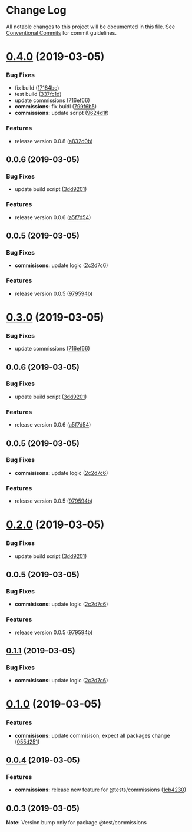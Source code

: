 # Change Log

All notable changes to this project will be documented in this file.
See [Conventional Commits](https://conventionalcommits.org) for commit guidelines.

# [0.4.0](https://github.com/shopback/rate-and-tier-service/src/packages/global/compare/@test/commissions@0.1.0...@test/commissions@0.4.0) (2019-03-05)


### Bug Fixes

* fix build ([17184bc](https://github.com/shopback/rate-and-tier-service/src/packages/global/commit/17184bc))
* test build ([337fc1d](https://github.com/shopback/rate-and-tier-service/src/packages/global/commit/337fc1d))
* update commissions ([716ef66](https://github.com/shopback/rate-and-tier-service/src/packages/global/commit/716ef66))
* **commissions:** fix buidl ([799f6b5](https://github.com/shopback/rate-and-tier-service/src/packages/global/commit/799f6b5))
* **commissions:** update script ([9624d1f](https://github.com/shopback/rate-and-tier-service/src/packages/global/commit/9624d1f))


### Features

* release version 0.0.8 ([a832d0b](https://github.com/shopback/rate-and-tier-service/src/packages/global/commit/a832d0b))



## 0.0.6 (2019-03-05)


### Bug Fixes

* update build script ([3dd9201](https://github.com/shopback/rate-and-tier-service/src/packages/global/commit/3dd9201))


### Features

* release version 0.0.6 ([a5f7d54](https://github.com/shopback/rate-and-tier-service/src/packages/global/commit/a5f7d54))



## 0.0.5 (2019-03-05)


### Bug Fixes

* **commisisons:** update logic ([2c2d7c6](https://github.com/shopback/rate-and-tier-service/src/packages/global/commit/2c2d7c6))


### Features

* release version 0.0.5 ([979594b](https://github.com/shopback/rate-and-tier-service/src/packages/global/commit/979594b))





# [0.3.0](https://github.com/shopback/rate-and-tier-service/src/packages/global/compare/@test/commissions@0.1.0...@test/commissions@0.3.0) (2019-03-05)


### Bug Fixes

* update commissions ([716ef66](https://github.com/shopback/rate-and-tier-service/src/packages/global/commit/716ef66))



## 0.0.6 (2019-03-05)


### Bug Fixes

* update build script ([3dd9201](https://github.com/shopback/rate-and-tier-service/src/packages/global/commit/3dd9201))


### Features

* release version 0.0.6 ([a5f7d54](https://github.com/shopback/rate-and-tier-service/src/packages/global/commit/a5f7d54))



## 0.0.5 (2019-03-05)


### Bug Fixes

* **commisisons:** update logic ([2c2d7c6](https://github.com/shopback/rate-and-tier-service/src/packages/global/commit/2c2d7c6))


### Features

* release version 0.0.5 ([979594b](https://github.com/shopback/rate-and-tier-service/src/packages/global/commit/979594b))





# [0.2.0](https://github.com/shopback/rate-and-tier-service/src/packages/global/compare/@test/commissions@0.1.0...@test/commissions@0.2.0) (2019-03-05)


### Bug Fixes

* update build script ([3dd9201](https://github.com/shopback/rate-and-tier-service/src/packages/global/commit/3dd9201))



## 0.0.5 (2019-03-05)


### Bug Fixes

* **commisisons:** update logic ([2c2d7c6](https://github.com/shopback/rate-and-tier-service/src/packages/global/commit/2c2d7c6))


### Features

* release version 0.0.5 ([979594b](https://github.com/shopback/rate-and-tier-service/src/packages/global/commit/979594b))





## [0.1.1](https://github.com/shopback/rate-and-tier-service/src/packages/global/compare/@test/commissions@0.1.0...@test/commissions@0.1.1) (2019-03-05)


### Bug Fixes

* **commisisons:** update logic ([2c2d7c6](https://github.com/shopback/rate-and-tier-service/src/packages/global/commit/2c2d7c6))





# [0.1.0](https://github.com/shopback/rate-and-tier-service/src/packages/global/compare/@test/commissions@0.0.4...@test/commissions@0.1.0) (2019-03-05)


### Features

* **commisisons:** update commisison, expect all packages change ([055d251](https://github.com/shopback/rate-and-tier-service/src/packages/global/commit/055d251))





## [0.0.4](https://github.com/shopback/rate-and-tier-service/src/packages/global/compare/@test/commissions@0.0.3...@test/commissions@0.0.4) (2019-03-05)


### Features

* **commissions:** release new feature for @tests/commissions ([1cb4230](https://github.com/shopback/rate-and-tier-service/src/packages/global/commit/1cb4230))





## 0.0.3 (2019-03-05)

**Note:** Version bump only for package @test/commissions
